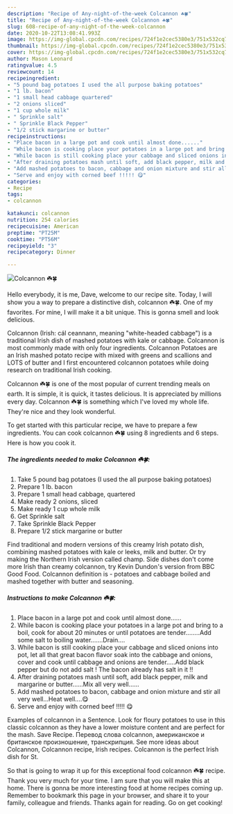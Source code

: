 ```yaml
---
description: "Recipe of Any-night-of-the-week Colcannon ☘️🍀"
title: "Recipe of Any-night-of-the-week Colcannon ☘️🍀"
slug: 608-recipe-of-any-night-of-the-week-colcannon
date: 2020-10-22T13:08:41.993Z
image: https://img-global.cpcdn.com/recipes/724f1e2cec5380e3/751x532cq70/colcannon-☘️🍀-recipe-main-photo.jpg
thumbnail: https://img-global.cpcdn.com/recipes/724f1e2cec5380e3/751x532cq70/colcannon-☘️🍀-recipe-main-photo.jpg
cover: https://img-global.cpcdn.com/recipes/724f1e2cec5380e3/751x532cq70/colcannon-☘️🍀-recipe-main-photo.jpg
author: Mason Leonard
ratingvalue: 4.5
reviewcount: 14
recipeingredient:
- "5 pound bag potatoes I used the all purpose baking potatoes"
- "1 lb. bacon"
- "1 small head cabbage quartered"
- "2 onions sliced"
- "1 cup whole milk"
- " Sprinkle salt"
- " Sprinkle Black Pepper"
- "1/2 stick margarine or butter"
recipeinstructions:
- "Place bacon in a large pot and cook until almost done......"
- "While bacon is cooking place your potatoes in a large pot and bring to a boil, cook for about 20 minutes or until potatoes are tender........Add some salt to boiling water.......Drain...."
- "While bacon is still cooking place your cabbage and sliced onions into pot, let all that great bacon flavor soak into the cabbage and onions, cover and cook until cabbage and onions are tender.....Add black pepper but do not add salt ! The bacon already has salt in it !!"
- "After draining potatoes mash until soft, add black pepper, milk and margarine or butter......Mix all very well......"
- "Add mashed potatoes to bacon, cabbage and onion mixture and stir all very well...Heat well....😋"
- "Serve and enjoy with corned beef !!!!! 😋"
categories:
- Recipe
tags:
- colcannon

katakunci: colcannon 
nutrition: 254 calories
recipecuisine: American
preptime: "PT25M"
cooktime: "PT56M"
recipeyield: "3"
recipecategory: Dinner

---
```



![Colcannon ☘️🍀](https://img-global.cpcdn.com/recipes/724f1e2cec5380e3/751x532cq70/colcannon-☘️🍀-recipe-main-photo.jpg)

Hello everybody, it is me, Dave, welcome to our recipe site. Today, I will show you a way to prepare a distinctive dish, colcannon ☘️🍀. One of my favorites. For mine, I will make it a bit unique. This is gonna smell and look delicious.

Colcannon (Irish: cál ceannann, meaning &#34;white-headed cabbage&#34;) is a traditional Irish dish of mashed potatoes with kale or cabbage. Colcannon is most commonly made with only four ingredients. Colcannon Potatoes are an Irish mashed potato recipe with mixed with greens and scallions and LOTS of butter and I first encountered colcannon potatoes while doing research on traditional Irish cooking.

Colcannon ☘️🍀 is one of the most popular of current trending meals on earth. It is simple, it is quick, it tastes delicious. It is appreciated by millions every day. Colcannon ☘️🍀 is something which I've loved my whole life. They're nice and they look wonderful.


To get started with this particular recipe, we have to prepare a few ingredients. You can cook colcannon ☘️🍀 using 8 ingredients and 6 steps. Here is how you cook it.

<!--inarticleads1-->

##### The ingredients needed to make Colcannon ☘️🍀:

1. Take 5 pound bag potatoes (I used the all purpose baking potatoes)
1. Prepare 1 lb. bacon
1. Prepare 1 small head cabbage, quartered
1. Make ready 2 onions, sliced
1. Make ready 1 cup whole milk
1. Get  Sprinkle salt
1. Take  Sprinkle Black Pepper
1. Prepare 1/2 stick margarine or butter


Find traditional and modern versions of this creamy Irish potato dish, combining mashed potatoes with kale or leeks, milk and butter. Or try making the Northern Irish version called champ. Side dishes don&#39;t come more Irish than creamy colcannon, try Kevin Dundon&#39;s version from BBC Good Food. Colcannon definition is - potatoes and cabbage boiled and mashed together with butter and seasoning. 

<!--inarticleads2-->

##### Instructions to make Colcannon ☘️🍀:

1. Place bacon in a large pot and cook until almost done......
1. While bacon is cooking place your potatoes in a large pot and bring to a boil, cook for about 20 minutes or until potatoes are tender........Add some salt to boiling water.......Drain....
1. While bacon is still cooking place your cabbage and sliced onions into pot, let all that great bacon flavor soak into the cabbage and onions, cover and cook until cabbage and onions are tender.....Add black pepper but do not add salt ! The bacon already has salt in it !!
1. After draining potatoes mash until soft, add black pepper, milk and margarine or butter......Mix all very well......
1. Add mashed potatoes to bacon, cabbage and onion mixture and stir all very well...Heat well....😋
1. Serve and enjoy with corned beef !!!!! 😋


Examples of colcannon in a Sentence. Look for floury potatoes to use in this classic colcannon as they have a lower moisture content and are perfect for the mash. Save Recipe. Перевод слова colcannon, американское и британское произношение, транскрипция. See more ideas about Colcannon, Colcannon recipe, Irish recipes. Colcannon is the perfect Irish dish for St. 

So that is going to wrap it up for this exceptional food colcannon ☘️🍀 recipe. Thank you very much for your time. I am sure that you will make this at home. There is gonna be more interesting food at home recipes coming up. Remember to bookmark this page in your browser, and share it to your family, colleague and friends. Thanks again for reading. Go on get cooking!
